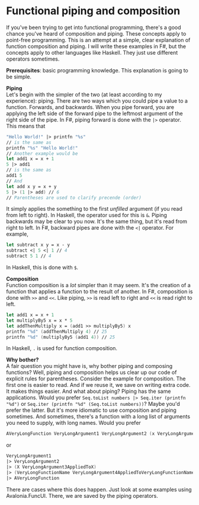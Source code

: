 # Functional piping and composition

If you've been trying to get into functional programming, there's a good chance you've heard of composition and piping.
These concepts apply to point-free programming. This is an attempt at a simple, clear explanation of function composition
and piping. I will write these examples in F#, but the concepts apply to other languages like Haskell. They just use
different operators sometimes.

**Prerequisites**: basic programming knowledge. This explanation is going to be simple.

**Piping**  
Let's begin with the simpler of the two (at least according to my experience): piping. There are two ways which you could
pipe a value to a function. Forwards, and backwards. When you pipe forward, you are applying the left side of the forward
pipe to the leftmost argument of the right side of the pipe.
In F#, piping forward is done with the `|>` operator.
This means that

```fsharp
"Hello World!" |> printfn "%s"
// is the same as
printfn "%s" "Hello World!"
// Another example would be
let add1 x = x + 1
5 |> add1
// is the same as
add1 5
// And
let add x y = x + y
5 |> (1 |> add) // 6
// Parentheses are used to clarify precende (order)
```

It simply applies the something to the first _unfilled_ argument (if you read from left to right).
In Haskell, the operator used for this is `&`.
Piping backwards may be clear to you now. It's the same thing, but it's read from right to left.
In F#, backward pipes are done with the `<|` operator.
For example,

```fsharp
let subtract x y = x - y
subtract <| 5 <| 1 // 4
subtract 5 1 // 4
```

In Haskell, this is done with `$`.

**Composition**  
Function composition is a _lot_ simpler than it may seem. It's the creation of a function that applies a function to
the result of another. In F#, composition is done with `>>` and `<<`. Like piping, `>>` is read left to right and `<<` is read
right to left.

```fsharp
let add1 x = x + 1
let multiplyBy5 x = x * 5
let addThenMultiply x = (add1 >> multiplyBy5) x
printfn "%d" (addThenMultiply 4) // 25
printfn "%d" (multiplyBy5 (add1 4)) // 25
```

In Haskell, `.` is used for function composition.

**Why bother?**  
A fair question you might have is, why bother piping and composing functions? Well, piping and composition helps us
clear up our code of explicit rules for parentheses. Consider the example for composition. The first one is easier to read.
And if we reuse it, we save on writing extra code. It makes things easier. And what about piping? Piping has the same applications.
Would you prefer `Seq.toList numbers |> Seq.iter (printfn "%d")` or `Seq.iter (printfn "%d" (Seq.toList numbers))`?
Maybe you'd prefer the latter. But it's more idiomatic to use composition and piping sometimes.
And sometimes, there's a function with a long list of arguments you need to supply, with long names.
Would you prefer

```fsharp
AVeryLongFunction VeryLongArgument1 VeryLongArgument2 (x VeryLongArgument3AppliedToX) (VeryLongFunctionName VeryLongArgument4AppliedToVeryLongFunctionApplied)
```

or

```fsharp
VeryLongArgument1
|> VeryLongArgument2
|> (X VeryLongArgument3AppliedToX)
|> (VeryLongFunctionName VeryLongArgument4AppliedToVeryLongFunctionName)
|> AVeryLongFunction
```

There are cases where this does happen. Just look at some examples using Avalonia.FuncUI.
There, we are saved by the piping operators.

